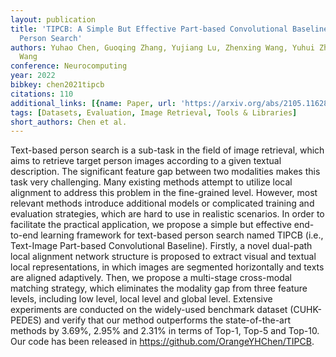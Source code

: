 ```yaml
---
layout: publication
title: 'TIPCB: A Simple But Effective Part-based Convolutional Baseline For Text-based
  Person Search'
authors: Yuhao Chen, Guoqing Zhang, Yujiang Lu, Zhenxing Wang, Yuhui Zheng, Ruili
  Wang
conference: Neurocomputing
year: 2022
bibkey: chen2021tipcb
citations: 110
additional_links: [{name: Paper, url: 'https://arxiv.org/abs/2105.11628'}]
tags: [Datasets, Evaluation, Image Retrieval, Tools & Libraries]
short_authors: Chen et al.
---
```

Text-based person search is a sub-task in the field of image retrieval, which
aims to retrieve target person images according to a given textual description.
The significant feature gap between two modalities makes this task very
challenging. Many existing methods attempt to utilize local alignment to
address this problem in the fine-grained level. However, most relevant methods
introduce additional models or complicated training and evaluation strategies,
which are hard to use in realistic scenarios. In order to facilitate the
practical application, we propose a simple but effective end-to-end learning
framework for text-based person search named TIPCB (i.e., Text-Image Part-based
Convolutional Baseline). Firstly, a novel dual-path local alignment network
structure is proposed to extract visual and textual local representations, in
which images are segmented horizontally and texts are aligned adaptively. Then,
we propose a multi-stage cross-modal matching strategy, which eliminates the
modality gap from three feature levels, including low level, local level and
global level. Extensive experiments are conducted on the widely-used benchmark
dataset (CUHK-PEDES) and verify that our method outperforms the
state-of-the-art methods by 3.69%, 2.95% and 2.31% in terms of Top-1, Top-5 and
Top-10. Our code has been released in https://github.com/OrangeYHChen/TIPCB.